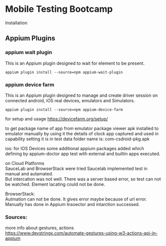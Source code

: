 # Mobile Testing Bootcamp

Installation

## Appium Plugins

### appium wait plugin  
This is an Appium plugin designed to wait for element to be present.
``` 
appium plugin install --source=npm appium-wait-plugin
```
### appium device farm  
This is an Appium plugin designed to manage and create driver session on connected android, iOS real devices, emulators and Simulators.  
```
appium plugin install --source=npm appium-device-farm
```  
for setup and usage
https://devicefarm.org/setup/


to get package name of app from emulator package viewer apk installed to emulator manually
by using it the details of clock app captured and used in capability setting
it is in test data folder name is: com-csdroid-pkg.apk


ios: for IOS Devices
some additional appium packages added which defining by appium-doctor
app test with external and builtin apps executed.

on Cloud Platforms  
SauceLab and BrowserStack were tried
Saucelab implemented test in manual and autamated.  
But intercation was not well. There was a server based error, so test can not be watched. Element lacating could not be done.

BrowserStack:  
Autmation can not be done. It gives error maybe because of url error.
Manually has done in Appium Insoector and intarction successed.  



### Sources:  
more info about gestures, actions  
https://www.devstringx.com/automate-gestures-using-w3-actions-api-in-appium



